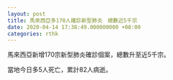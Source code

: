 ```yaml
---
layout: post
title: 馬來西亞多170人確診新型肺炎　總數近5千宗
date: 2020-04-14 17:38:49.000000000 +08:00
categories: rthk
---
```


馬來西亞新增170宗新型肺炎確診個案，總數升至近5千宗。

當地今日多5人死亡，累計82人病逝。
